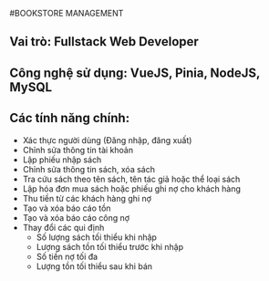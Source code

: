 #BOOKSTORE MANAGEMENT

## Vai trò: Fullstack Web Developer

## Công nghệ sử dụng: VueJS, Pinia, NodeJS, MySQL

## Các tính năng chính:

- Xác thực người dùng (Đăng nhập, đăng xuất)
- Chỉnh sửa thông tin tài khoản
- Lập phiếu nhập sách
- Chỉnh sửa thông tin sách, xóa sách
- Tra cứu sách theo tên sách, tên tác giả hoặc thể loại sách
- Lập hóa đơn mua sách hoặc phiếu ghi nợ cho khách hàng
- Thu tiền từ các khách hàng ghi nợ
- Tạo và xóa báo cáo tồn
- Tạo và xóa báo cáo công nợ
- Thay đổi các qui định
  - Số lượng sách tối thiểu khi nhập
  - Lượng sách tồn tối thiểu trước khi nhập
  - Số tiền nợ tối đa
  - Lượng tồn tối thiểu sau khi bán
